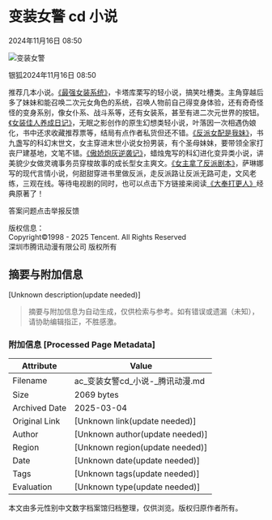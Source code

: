 # 变装女警 cd 小说

2024年11月16日 08:50

![变装女警](https://manhua.acimg.cn/operation/0/24_11_00_1601e599336e7d7853535666627c6612_1721790015428.png/0)

银狐2024年11月16日 08:50

推荐几本小说。[《最强女装系统》](/Comic/searchList?search=%E6%9C%80%E5%BC%BA%E5%A5%B3%E8%A3%85%E7%B3%BB%E7%BB%9F)，卡塔库栗写的轻小说，搞笑吐槽类。主角穿越后多了妹妹和能召唤二次元女角色的系统，召唤人物前自己得变身体验，还有奇奇怪怪的变身系别，像女仆系、战斗系等，还有女装系，甚至有进二次元世界的按钮。[《女装佳人养成日记》](/Comic/searchList?search=%E5%A5%B3%E8%A3%85%E4%BD%B3%E4%BA%BA%E5%85%BB%E6%88%90%E6%97%A5%E8%AE%B0)，无眠之影创作的原生幻想类轻小说，叶落因一次相遇伪娘化，书中还求收藏推荐票等，结局有点作者私货但还不错。[《反派女配是我妹》](/Comic/searchList?search=%E5%8F%8D%E6%B4%BE%E5%A5%B3%E9%85%8D%E6%98%AF%E6%88%91%E5%A6%B9)，书九盏写的科幻末世文，女主穿进末世小说女扮男装，有个圣母妹妹，要带领全家打丧尸建基地，文笔不错。[《傲娇炮灰逆袭记》](/Comic/searchList?search=%E5%82%B2%E5%A8%87%E7%82%AE%E7%81%B0%E9%80%86%E8%A2%AD%E8%AE%B0)，蜡烛鬼写的科幻进化变异类小说，讲美貌少女做灵魂事务员穿梭故事的成长型女主爽文。[《女主拿了反派剧本》](/Comic/searchList?search=%E5%A5%B3%E4%B8%BB%E6%8B%BF%E4%BA%86%E5%8F%8D%E6%B4%BE%E5%89%A7%E6%9C%AC)，萨琳娜写的现代言情小说，何甜甜穿进书里做反派，走反派路让反派无路可走，文风老练，三观在线。等待电视剧的同时，也可以点击下方链接来阅读[《大奉打更人》](/Comic/searchList?search=%E5%A4%A7%E5%A5%89%E6%89%93%E6%9B%B4%E4%BA%BA)经典原著了！

答案问题点击举报反馈

版权信息：  
Copyright©1998 - 2025 Tencent. All Rights Reserved  
深圳市腾讯动漫有限公司 版权所有
<!-- tcd_original_link https://ac.qq.com/Ask/detail/aid/pehvnjlwwz -->


## 摘要与附加信息

<!-- tcd_abstract -->
[Unknown description(update needed)]
<!-- tcd_abstract_end -->

> 摘要与附加信息为自动生成，仅供检索与参考。如有错误或遗漏（未知），请协助编辑指正，不胜感激。

### 附加信息 [Processed Page Metadata]

| Attribute       | Value                                  |
|-----------------|----------------------------------------|
| Filename        | ac_变装女警cd_小说-_腾讯动漫.md                             |
| Size            | 2069 bytes                           |
| Archived Date   | 2025-03-04                             |
| Original Link   | [Unknown link(update needed)]                       |
| Author          | [Unknown author(update needed)]                               |
| Region          | [Unknown region(update needed)]                               |
| Date            | [Unknown date(update needed)]                                 |
| Tags            | [Unknown tags(update needed)]                                 |
| Evaluation            | [Unknown type(update needed)]                                 |
<!-- tcd_table_end -->

本文由多元性别中文数字档案馆归档整理，仅供浏览。版权归原作者所有。

